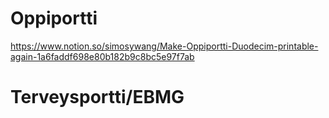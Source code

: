 # Oppiportti
https://www.notion.so/simosywang/Make-Oppiportti-Duodecim-printable-again-1a6faddf698e80b182b9c8bc5e97f7ab
# Terveysportti/EBMG
